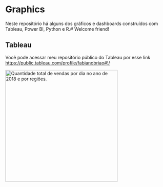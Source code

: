 # Graphics
Neste repositório há alguns dos gráficos e dashboards construídos com Tableau, Power BI, Python e R.# Welcome friend!
## Tableau 
Você pode acessar meu repositório público do Tableau por esse link https://public.tableau.com/profile/fabianobriao#!/

<div class='tableauPlaceholder' id='viz1620009272342' style='position: relative'><noscript><a href="https://public.tableau.com/profile/fabianobriao#!/vizhome/Quantidadetotaldevendaspordianoanode2018eporregies_/Quantidadetotaldevendaspordianoanode2018eporregies_
"target="_blank" ><img alt='Quantidade  total de vendas por dia no ano de 2018 e por regiões. ' src='https:&#47;&#47;public.tableau.com&#47;static&#47;images&#47;Qu&#47;Quantidadetotaldevendaspordianoanode2018eporregies_&#47;Quantidadetotaldevendaspordianoanode2018eporregies_&#47;1_rss.png' width="350" style='border: none' /></a></noscript><object class='tableauViz'  style='display:none;'><param name='host_url' value='https%3A%2F%2Fpublic.tableau.com%2F' /> <param name='embed_code_version' value='3' /> <param name='site_root' value='' /><param name='name' value='Quantidadetotaldevendaspordianoanode2018eporregies_&#47;Quantidadetotaldevendaspordianoanode2018eporregies_' /><param name='tabs' value='no' /><param name='toolbar' value='yes' /><param name='static_image' value='https:&#47;&#47;public.tableau.com&#47;static&#47;images&#47;Qu&#47;Quantidadetotaldevendaspordianoanode2018eporregies_&#47;Quantidadetotaldevendaspordianoanode2018eporregies_&#47;1.png' width="350" /> <param name='animate_transition' value='yes' /><param name='display_static_image' value='yes' /><param name='display_spinner' value='yes' /><param name='display_overlay' value='yes' /><param name='display_count' value='yes' /><param name='language' value='pt' /></object></div> 
